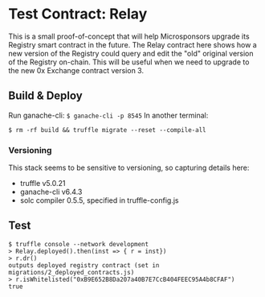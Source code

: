 # Test Contract: Relay

This is a small proof-of-concept that will help Microsponsors upgrade its Registry smart contract in the future. The Relay contract here shows how a new version of the Registry could query and edit the "old" original version of the Registry on-chain. This will be useful when we need to upgrade to the new  0x Exchange contract version 3.


## Build & Deploy
Run ganache-cli: `$ ganache-cli -p 8545`
In another terminal:
```
$ rm -rf build && truffle migrate --reset --compile-all
```

### Versioning
This stack seems to be sensitive to versioning, so capturing details here:

* truffle v5.0.21
* ganache-cli v6.4.3
* solc compiler 0.5.5, specified in truffle-config.js


## Test
```
$ truffle console --network development
> Relay.deployed().then(inst => { r = inst})
> r.dr()
outputs deployed registry contract (set in migrations/2_deployed_contracts.js)
> r.isWhitelisted("0xB9E652B8Da207a40B7E7CcB404FEEC95A4b8CFAF")
true
```
